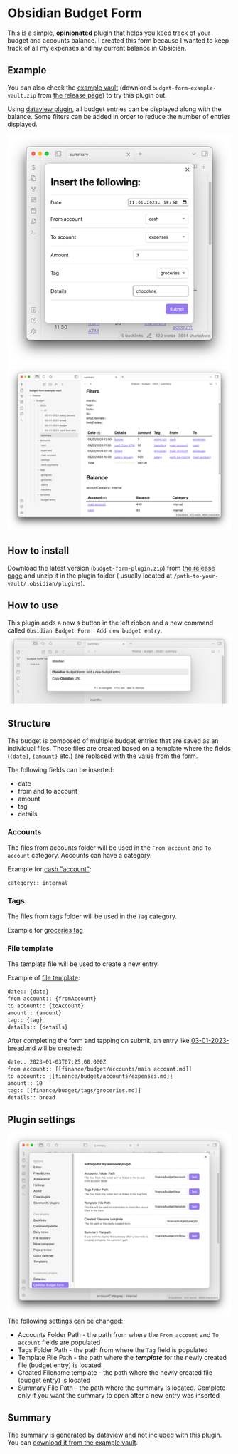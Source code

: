 # Obsidian Budget Form

This is a simple, **opinionated** plugin that helps you keep track of your budget and accounts balance. I created this
form because I wanted to keep track of all my expenses and my current balance in Obsidian.

## Example

You can also check the [example vault](./budget-form-example-vault) (download `budget-form-example-vault.zip`
from [the release page](https://github.com/Paul-Gd/obsidian-budget-form/releases)) to try this plugin out.

Using [dataview plugin](https://blacksmithgu.github.io/obsidian-dataview/), all budget entries can be displayed along
with the balance. Some filters can be added in order to reduce the number of entries displayed.

![form](./docs/photos/form.png)
![summary](./docs/photos/summary.png)

## How to install

Download the latest version (`budget-form-plugin.zip`)
from [the release page](https://github.com/Paul-Gd/obsidian-budget-form/releases) and unzip it in the plugin folder (
usually located at `/path-to-your-vault/.obsidian/plugins`).

## How to use

This plugin adds a new `$` button in the left ribbon and a new command
called `Obsidian Budget Form: Add new budget entry`.
![quickAdd](./docs/photos/quickAdd.png)

## Structure

The budget is composed of multiple budget entries that are saved as an individual files. Those files are created based
on a template where the fields (`{date}`, `{amount}` etc.) are replaced with the value from the form.

The following fields can be inserted:

- date
- from and to account
- amount
- tag
- details

### Accounts

The files from accounts folder will be used in the `From account` and `To account` category. Accounts can have a
category.

Example for [cash "account"](./budget-form-example-vault/finance/budget/accounts/cash.md):

```
category:: internal
```

### Tags

The files from tags folder will be used in the `Tag` category.

Example for [groceries tag](./budget-form-example-vault/finance/budget/tags/groceries.md)

### File template

The template file will be used to create a new entry.

Example of [file template](./budget-form-example-vault/finance/budget/template/budget%20entry.md):

```
date:: {date}
from account:: {fromAccount}
to account:: {toAccount}
amount:: {amount}
tag:: {tag}
details:: {details}
```

After completing the form and tapping on submit, an entry
like [03-01-2023-bread.md](./budget-form-example-vault/finance/budget/2023/01/03-01-2023-bread.md) will be created:

```
date:: 2023-01-03T07:25:00.000Z
from account:: [[finance/budget/accounts/main account.md]]
to account:: [[finance/budget/accounts/expenses.md]]
amount:: 10
tag:: [[finance/budget/tags/groceries.md]]
details:: bread
```

## Plugin settings

![settings](./docs/photos/settings.png)
The following settings can be changed:

* Accounts Folder Path - the path from where the `From account` and `To account` fields are populated
* Tags Folder Path - the path from where the `Tag` field is populated
* Template File Path - the path where the _**template**_ for the newly created file (budget entry) is located
* Created Filename template - the path where the newly created file (budget entry) is located
* Summary File Path - the path where the summary is located. Complete only if you want the summary to open after a new
  entry was inserted

## Summary

The summary is generated by dataview and not included with this plugin. You
can [download it from the example vault](./budget-form-example-vault/finance/budget/2023/summary.md).
